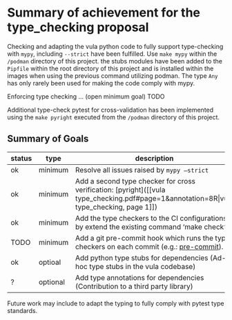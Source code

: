 # Summary of achievement for the type_checking proposal

Checking and adapting the vula python code to fully support type-checking with `mypy`, including `--strict` have been fulfilled. Use `make mypy` within the `/podman` directory of this project. the stubs modules have been added to the `Pipfile` within the root directory of this project and is installed within the images when using the previous command utilizing podman. 
The type `Any` has only rarely been used for making the code comply with mypy.

Enforcing type checking ... (open minimum goal) TODO

Additional type-check pytest for cross-validation has been implemented using the `make pyright` executed from the `/podman` directory of this project. 


## Summary of Goals


| status | type     | description                                                                                                                              |
|--------| -------- | ---------------------------------------------------------------------------------------------------------------------------------------- |
| ok     | minimum  | Resolve all issues raised by `mypy –strict`                                                                                              |
| ok     | minimum  | Add a second type checker for cross verification: [pyright]([[vula type_checking.pdf#page=1&annotation=8R\|vula type_checking, page 1]]) |
| ok     | minimum  | Add the type checkers to the CI configurations by extend the existing command ‘make check‘.                                              |
| TODO   | minimum  | Add a git pre-commit hook which runs the type checkers on each commit (e.g.: [pre-commit](https://pre-commit.com/)).                     |
| ok     | optioal  | Add python type stubs for dependencies (Ad-hoc type stubs in the vula codebase)                                                          |
| ?      | optional | Add type annotations for dependencies (Contribution to a third party library)                                                            |


Future work may include to adapt the typing to fully comply with pytest type standards.